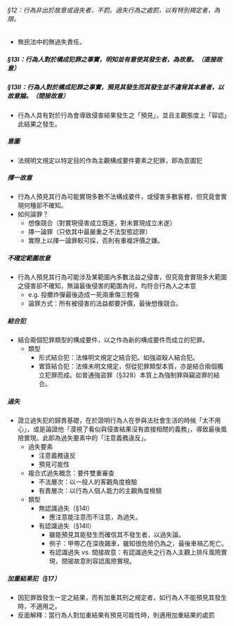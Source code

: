###### §12：行為非出於故意或過失者，不罰。過失行為之處罰，以有特別規定者，為限。
* 無民法中的無過失責任。

##### §13I：行為人對於構成犯罪之事實，明知並有意使其發生者，為故意。（直接故意）
##### §13II：行為人對於構成犯罪之事實，預見其發生而其發生並不違背其本意者，以故意論。（間接故意）
* 行為人具有對於行為會導致侵害結果發生之「預見」，並且主觀態度上「容認」此結果之發生。


##### 意圖
* 法規明文規定以特定目的作為主觀構成要件要素之犯罪，即為意圖犯
##### 擇一故意
* 行為人預見其行為可能實現多數不法構成要件，或侵害多數客體，但究竟會實現何種卻不確知。
* 如何論罪？
	* 想像競合（對實現侵害成立既遂，對未實現成立未遂）
	* 擇一論罪（只依其中最嚴重之不法型態認罪）
	* 實際上以擇一論罪較可採，否則有重複評價之嫌。
##### 不確定範圍故意
* 行為人預見其行為可能涉及某範圍內多數法益之侵害，但究竟會實現多大範圍之侵害卻不確知，無論最後侵害的範圍為何，均符合行為人之本意
	* e.g. 投擲炸彈最後造成一死兩重傷三輕傷
	* 論罪方式：所有被侵害的法益都要評價，最後想像競合。
##### 結合犯
* 結合兩個犯罪類型的構成要件，以之作為新的構成要件而成立的犯罪。
	* 類型
		* 形式結合犯：法條明文規定之結合犯。如強盜殺人結合犯。
		* 實質結合犯：法條未明文規定，但從犯罪類型本質，亦是結合兩個獨立犯罪而成。如普通強盜罪（§328）本質上為強制罪與竊盜罪的結合。
##### 過失
* 證立過失犯的歸責基礎，在於證明行為人在參與法社會生活的時候「太不用心」，或是論證他「漠視了看似與侵害結果沒有直接相關的義務」，導致最後風險實現。此即為過失要素中的「注意義務違反」。
	* 過失要素
		* 注意義務違反
		* 預見可能性
	* 複合式過失概念：要件雙重審查
		* 不法層次：以一般人的客觀角度檢驗
		* 有責層次：以行為人個人能力的主觀角度檢驗
	* 類型
		* 無認識過失（§14I）
			* 應注意能注意而不注意，為過失。
		* 有認識過失（§14II）
			* 雖能預見其能發生而確信其不發生者，以過失論。
			* 例子：甲帶乙在深夜飆車，雖知很危險仍為之，最後車禍乙死亡。
			* 有認識過失 vs. 間接故意：有認識過失之行為人主觀上排斥風險實現，間接故意則容認風險實現。
##### 加重結果犯（§17）
* 因犯罪致發生一定之結果，而有加重其刑之規定者，如行為人不能預見其發生時，不適用之。
* 反面解釋：當行為人對加重結果有預見可能性時，則適用加重結果的處罰